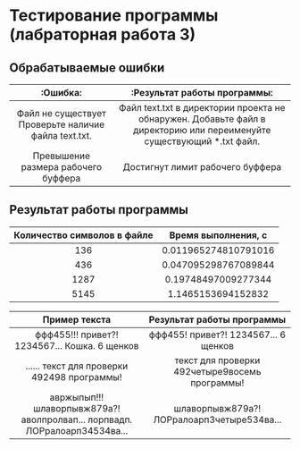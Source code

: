 # Тестирование программы (лабраторная работа 3)

## Обрабатываемые ошибки
| :Ошибка: | :Результат работы программы: |
|:---------------------------:|:----------------------:|
| Файл не существует	Проверьте наличие файла text.txt. | Файл text.txt в директории проекта не обнаружен. Добавьте файл в директорию или переименуйте существующий *.txt файл. |
|Превышение размера рабочего буффера |Достигнут лимит рабочего буффера|

## Результат работы программы
| Количество символов в файле | Время выполнения, c  |
|:---------------------------:|:----------------------:|
| 136                         | 0.011965274810791016 |
| 436                         | 0.047095298767089844 |
| 1287                        | 0.19748497009277344  |
| 5145                        | 1.1465153694152832   |

| Пример текста| Результат работы программы  |
|:---------------------------:|:----------------------:|
| ффф455!!! привет?! 1234567... Кошка.  6 щенков | ффф455! привет?! 1234567...  6 щенков |
| ...... текст для проверки 492498 программы!| текст для проверки 492четыре9восемь программы!|
|авржыпып!!! шлаворпывж879а?! аволпролвап... лорпвадп. ЛОРралоарп34534ва...  | шлаворпывж879а?! ЛОРралоарп3четыре534ва...   |
